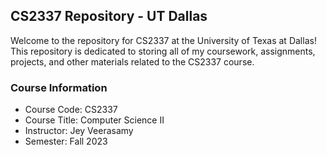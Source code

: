 ## CS2337 Repository - UT Dallas

Welcome to the repository for CS2337 at the University of Texas at Dallas! This repository is dedicated to storing all of my coursework, assignments, projects, and other materials related to the CS2337 course.

### Course Information
* Course Code: CS2337
* Course Title: Computer Science II
* Instructor: Jey Veerasamy
* Semester: Fall 2023